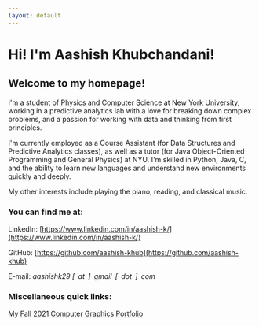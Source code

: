 ```yaml
---
layout: default
---
```

# Hi! I'm Aashish Khubchandani! 

## Welcome to my homepage! 

I'm a student of Physics and Computer Science at New York University, working in a predictive analytics lab with a love for breaking down complex problems, and a passion for working with data and thinking from first principles.

I'm currently employed as a Course Assistant (for Data Structures and Predictive Analytics classes), as well as a tutor (for Java Object-Oriented Programming and General Physics) at NYU. I'm skilled in Python, Java, C, and the ability to learn new languages and understand new environments quickly and deeply.

My other interests include playing the piano, reading, and classical music. 

### You can find me at:

LinkedIn: [https://www.linkedin.com/in/aashish-k/](https://www.linkedin.com/in/aashish-k/)

GitHub: [https://github.com/aashish-khub](https://github.com/aashish-khub)

E-mail: *aashishk29 [ at ] gmail [ dot ] com*

### Miscellaneous quick links:

My [Fall 2021 Computer Graphics Portfolio](https://aashish-khub.github.io/graphics/graphics_home.html)
